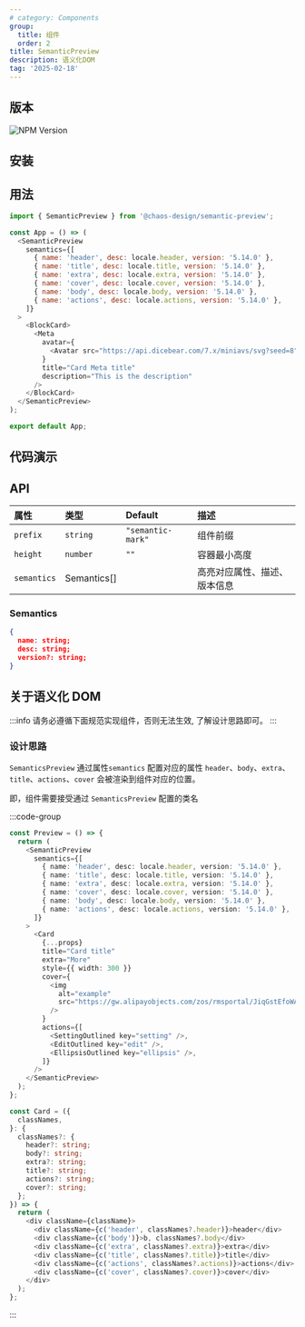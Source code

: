 ```yaml
---
# category: Components
group:
  title: 组件
  order: 2
title: SemanticPreview
description: 语义化DOM
tag: '2025-02-18'
---
```


## 版本

![NPM Version](https://img.shields.io/npm/v/%40chaos-design%2Fsemantic-preview?style=flat&link=https%3A%2F%2Fnpmjs.com%2Fpackage%2F%40chaos-design%2Fsemantic-preview)

## 安装

<InstallDependencies
  pnpm="$ pnpm add @chaos-design/semantic-preview"
  npm="$ npm add @chaos-design/semantic-preview"
  yarn="$ yarn add @chaos-design/semantic-preview"
/>

## 用法

```js
import { SemanticPreview } from '@chaos-design/semantic-preview';

const App = () => (
  <SemanticPreview
    semantics={[
      { name: 'header', desc: locale.header, version: '5.14.0' },
      { name: 'title', desc: locale.title, version: '5.14.0' },
      { name: 'extra', desc: locale.extra, version: '5.14.0' },
      { name: 'cover', desc: locale.cover, version: '5.14.0' },
      { name: 'body', desc: locale.body, version: '5.14.0' },
      { name: 'actions', desc: locale.actions, version: '5.14.0' },
    ]}
  >
    <BlockCard>
      <Meta
        avatar={
          <Avatar src="https://api.dicebear.com/7.x/miniavs/svg?seed=8" />
        }
        title="Card Meta title"
        description="This is the description"
      />
    </BlockCard>
  </SemanticPreview>
);

export default App;
```

## 代码演示

<code src="./demos/semantic-preview/index.tsx"></code>

## API

| 属性        | 类型        | Default           | 描述                         |
| :---------- | :---------- | :---------------- | :--------------------------- |
| `prefix`    | `string`    | `"semantic-mark"` | 组件前缀                     |
| `height`    | `number`    | `""`              | 容器最小高度                 |
| `semantics` | Semantics[] |                   | 高亮对应属性、描述、版本信息 |

### Semantics

```json
{
  name: string;
  desc: string;
  version?: string;
}
```

## 关于语义化 DOM

:::info
请务必遵循下面规范实现组件，否则无法生效, 了解设计思路即可。
:::

### 设计思路

`SemanticsPreview` 通过属性`semantics` 配置对应的属性 `header`、`body`、`extra`、`title`、`actions`、`cover` 会被渲染到组件对应的位置。

即，组件需要接受通过 `SemanticsPreview` 配置的类名

:::code-group

```ts [SemanticsPreview.tsx]
const Preview = () => {
  return (
    <SemanticPreview
      semantics={[
        { name: 'header', desc: locale.header, version: '5.14.0' },
        { name: 'title', desc: locale.title, version: '5.14.0' },
        { name: 'extra', desc: locale.extra, version: '5.14.0' },
        { name: 'cover', desc: locale.cover, version: '5.14.0' },
        { name: 'body', desc: locale.body, version: '5.14.0' },
        { name: 'actions', desc: locale.actions, version: '5.14.0' },
      ]}
    >
      <Card
        {...props}
        title="Card title"
        extra="More"
        style={{ width: 300 }}
        cover={
          <img
            alt="example"
            src="https://gw.alipayobjects.com/zos/rmsportal/JiqGstEfoWAOHiTxclqi.png"
          />
        }
        actions={[
          <SettingOutlined key="setting" />,
          <EditOutlined key="edit" />,
          <EllipsisOutlined key="ellipsis" />,
        ]}
      />
    </SemanticPreview>
  );
};
```

```ts [CardComponent.tsx]
const Card = ({
  classNames,
}: {
  classNames?: {
    header?: string;
    body?: string;
    extra?: string;
    title?: string;
    actions?: string;
    cover?: string;
  };
}) => {
  return (
    <div className={className}>
      <div className={c('header', classNames?.header)}>header</div>
      <div className={c('body')}>b, classNames?.body</div>
      <div className={c('extra', classNames?.extra)}>extra</div>
      <div className={c('title', classNames?.title)}>title</div>
      <div className={c('actions', classNames?.actions)}>actions</div>
      <div className={c('cover', classNames?.cover)}>cover</div>
    </div>
  );
};
```

:::
